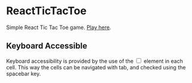 # ReactTicTacToe
Simple React Tic Tac Toe game. <a href="https://vitorascorrea.github.io/ReactTicTacToe/">Play here</a>.

## Keyboard Accessible
Keyboard accessibility is provided by the use of the <input type="checkbox"> element in each cell. This way the cells can be navigated with tab, and checked using the spacebar key. 
